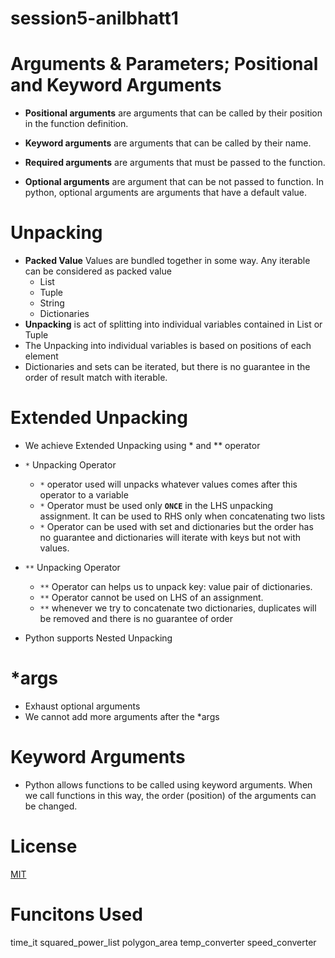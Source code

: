 # session5-anilbhatt1

# Arguments & Parameters; Positional and Keyword Arguments

* **Positional arguments** are arguments that can be called by their position in the function definition.

* **Keyword arguments** are arguments that can be called by their name.

* **Required arguments** are arguments that must be passed to the function.

* **Optional arguments** are argument that can be not passed to function. In python, optional arguments are arguments that have a default value.

# Unpacking

* **Packed Value**  Values are bundled together in some way. Any iterable can be considered as packed value
     * List
     * Tuple
     * String
     * Dictionaries
* **Unpacking** is act of splitting into individual variables contained in List or Tuple
* The Unpacking into individual variables is based on positions of each element
* Dictionaries and sets can be iterated, but there is no guarantee in the order of result match with iterable.


# Extended Unpacking
* We achieve Extended Unpacking using * and ** operator
* `*` Unpacking Operator
   * `*` operator used will unpacks whatever values comes after this operator to a variable
   * `*` Operator must be used only **`ONCE`** in the LHS unpacking assignment. It can be used to RHS only when concatenating two lists
   * `*` Operator can be used with set and dictionaries but the order has no guarantee and dictionaries will iterate with keys but not with values.

* `**` Unpacking Operator
   * `**` Operator can helps us to unpack key: value pair of dictionaries.
   * `**` Operator cannot be used on LHS of an assignment.
   * `**` whenever we try to concatenate two dictionaries, duplicates will be removed and there is no guarantee of order
  
* Python supports Nested Unpacking

# *args
* Exhaust optional arguments
* We cannot add more arguments after the *args

# Keyword Arguments
* Python allows functions to be called using keyword arguments. When we call functions in this way, the order (position) of the arguments can be changed.

# License
[MIT](https://choosealicense.com/licenses/mit/)


# Funcitons Used
 time_it
 squared_power_list
 polygon_area
 temp_converter
 speed_converter
